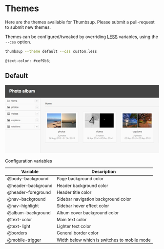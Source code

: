 
# Themes

Here are the themes available for Thumbsup.
Please submit a pull-request to submit new themes.

Themes can be configured/tweaked by overriding [LESS](http://lesscss.org/) variables,
using the `--css` option.

```bash
thumbsup --theme default --css custom.less
```

```less
@text-color: #cef9b6;
```

## Default

![default theme](screenshot.jpg)

Configuration variables

| Variable    | Description |
|-------------|-------------|
| @body-background | Page background color |
| @header-background | Header background color |
| @header-foreground | Header title color |
| @nav-background | Sidebar navigation background color |
| @nav-highlight | Sidebar hover effect color |
| @album-background | Album cover background color |
| @text-color | Main text color |
| @text-light | Lighter text color |
| @borders | General border color |
| @mobile-trigger | Width below which is switches to mobile mode |

